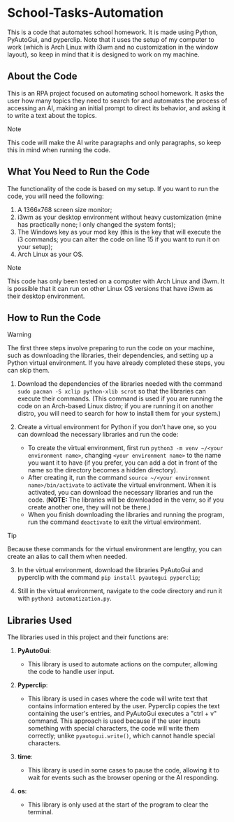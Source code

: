 # __School-Tasks-Automation__

This is a code that automates school homework. It is made using Python, PyAutoGui, and pyperclip. Note that it uses the setup of my computer to work (which is Arch Linux with i3wm and no customization in the window layout), so keep in mind that it is designed to work on my machine.

## __About the Code__

This is an RPA project focused on automating school homework. It asks the user how many topics they need to search for and automates the process of accessing an AI, making an initial prompt to direct its behavior, and asking it to write a text about the topics.

> [!NOTE]
> This code will make the AI write paragraphs and only paragraphs, so keep this in mind when running the code.

## __What You Need to Run the Code__

The functionality of the code is based on my setup. If you want to run the code, you will need the following:

1. A 1366x768 screen size monitor;
2. i3wm as your desktop environment without heavy customization (mine has practically none; I only changed the system fonts);
3. The Windows key as your mod key (this is the key that will execute the i3 commands; you can alter the code on line 15 if you want to run it on your setup);
4. Arch Linux as your OS.

> [!NOTE]
> This code has only been tested on a computer with Arch Linux and i3wm. It is possible that it can run on other Linux OS versions that have i3wm as their desktop environment.

## __How to Run the Code__

> [!WARNING]
> The first three steps involve preparing to run the code on your machine, such as downloading the libraries, their dependencies, and setting up a Python virtual environment. If you have already completed these steps, you can skip them.

1. Download the dependencies of the libraries needed with the command `sudo pacman -S xclip python-xlib scrot` so that the libraries can execute their commands. (This command is used if you are running the code on an Arch-based Linux distro; if you are running it on another distro, you will need to search for how to install them for your system.)

2. Create a virtual environment for Python if you don't have one, so you can download the necessary libraries and run the code:
    - To create the virtual environment, first run `python3 -m venv ~/<your environment name>`, changing `<your environment name>` to the name you want it to have (if you prefer, you can add a dot in front of the name so the directory becomes a hidden directory).
    - After creating it, run the command `source ~/<your environment name>/bin/activate` to activate the virtual environment. When it is activated, you can download the necessary libraries and run the code. (__NOTE:__ The libraries will be downloaded in the venv, so if you create another one, they will not be there.)
    - When you finish downloading the libraries and running the program, run the command `deactivate` to exit the virtual environment.

> [!TIP]
> Because these commands for the virtual environment are lengthy, you can create an alias to call them when needed.

3. In the virtual environment, download the libraries PyAutoGui and pyperclip with the command `pip install pyautogui pyperclip`;

4. Still in the virtual environment, navigate to the code directory and run it with `python3 automatization.py`.

## __Libraries Used__

The libraries used in this project and their functions are:

1. __PyAutoGui__:
    - This library is used to automate actions on the computer, allowing the code to handle user input.

2. __Pyperclip__:
    - This library is used in cases where the code will write text that contains information entered by the user. Pyperclip copies the text containing the user's entries, and PyAutoGui executes a "ctrl + v" command. This approach is used because if the user inputs something with special characters, the code will write them correctly; unlike `pyautogui.write()`, which cannot handle special characters.

3. __time__:
    - This library is used in some cases to pause the code, allowing it to wait for events such as the browser opening or the AI responding.

4. __os__:
   - This library is only used at the start of the program to clear the terminal.

